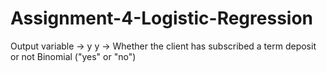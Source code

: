 # Assignment-4-Logistic-Regression

Output variable -> y
y -> Whether the client has subscribed a term deposit or not 
Binomial ("yes" or "no")
